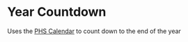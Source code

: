 # Year Countdown

Uses the [PHS Calendar](https://calendar.google.com/calendar/ical/psdr3.org_auvngjhbljjajucngr199vdrbs%40group.calendar.google.com/public/basic.ics) to count down to the end of the year
